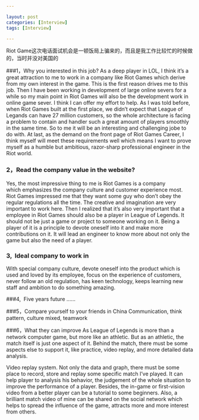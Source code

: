 ```yaml
---

layout: post
categories: [Interview]
tags: [Interview]

---
```


Riot Game这次电话面试机会是一顿饭局上骗来的，而且是我工作比较忙的时候做的，当时并没对美国的

###1，Why you interested in this job?
As a deep player in LOL, I think it’s a great attraction to me to work in a company like Riot Games which derive from my own interest in the game. This is the first reason drives me to this job. Then I have been working in development of large online severs for a while so my main point in Riot Games will also be the development work in online game sever. I think I can offer my effort to help. As I was told before, when Riot Games built at the first place, we didn’t expect that League of Legands can have 27 million customers, so the whole architecture is facing a problem to contain and handler such a great amount of players smoothly in the same time. So to me it will be an interesting and challenging jobe to do with. At last, as the demand on the front page of Riot Games Career, I think myself will meet these requirements well which means I want to prove myself as a humble but ambitious, razor-sharp professional engineer in the Riot world.



### 2，Read the company value in the website?
Yes, the most impressive thing to me is Riot Games is a company which emphasizes the company culture and customer experience most. Riot Games impressed me that they want some guy who don’t obey the regular regulations all the time. The creative and imagination are very important to work here. Then I realized that it’s also very important that a employee in Riot Games should also be a player in League of Legends. It should not be just a game or project to someone working on it. Being a player of it is a principle to devote oneself into it and make more contributions on it. It will lead an engineer to know more about not only the game but also the need of a player. 

### 3,  Ideal company to work in
With special company culture, devote oneself into the product which is used and loved by its employee, focus on the experience of customers, never follow an old regulation, has keen technology, keeps learning new staff and ambition to do something amazing.  

###4,  Five years future
……

###5，Compare yourself to your friends in China
Communication, think pattern, culture mixed, teamwork

###6，What they can improve
As League of Legends is more than a network computer game, but more like an athletic. But as an athletic, the match itself is just one aspect of it. Behind the match, there must be some aspects else to support it, like practice, video replay, and more detailed data analysis. 

Video replay system. Not only the data and graph, there must be some place to record, store and replay some specific match I’ve played. It can help player to analysis his behavior, the judgement of the whole situation to improve the performance of a player. Besides, the in-game or first-vision video from a better player can be a tutorial to some beginners. Also, a brilliant match video of mine can be shared on the social network which helps to spread the influence of the game, attracts more and more interest from others. 

 
